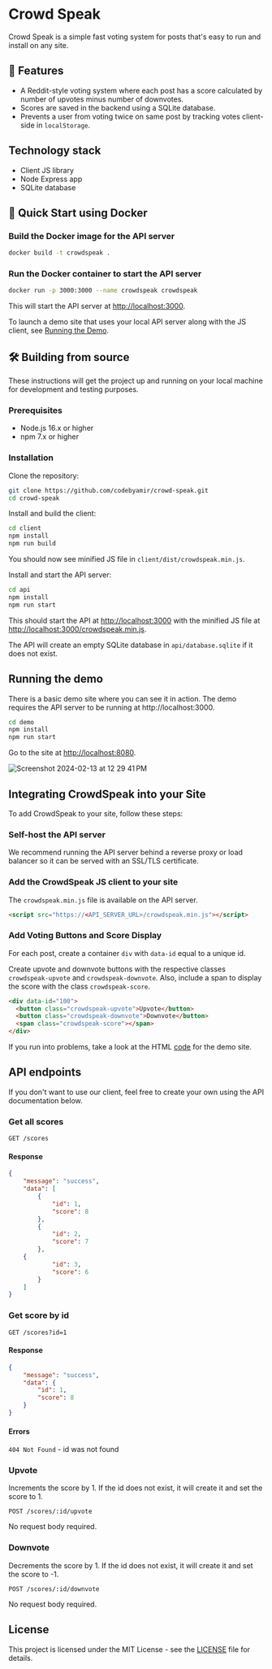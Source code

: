 # Crowd Speak

Crowd Speak is a simple fast voting system for posts that's easy to run and install on any site.  


## 🌟 Features
- A Reddit-style voting system where each post has a score calculated by number of upvotes minus number of downvotes. 
- Scores are saved in the backend using a SQLite database.
- Prevents a user from voting twice on same post by tracking votes client-side in `localStorage`.


## Technology stack
- Client JS library
- Node Express app
- SQLite database

## 🐳 Quick Start using Docker

### Build the Docker image for the API server

```bash
docker build -t crowdspeak .
```

### Run the Docker container to start the API server
```bash
docker run -p 3000:3000 --name crowdspeak crowdspeak
```

This will start the API server at [http://localhost:3000](http://localhost:3000).

To launch a demo site that uses your local API server along with the JS client, see [Running the Demo](#running-the-demo).


## 🛠️ Building from source

These instructions will get the project up and running on your local machine for development and testing purposes.

### Prerequisites

- Node.js 16.x or higher
- npm 7.x or higher

### Installation

Clone the repository:

```bash
git clone https://github.com/codebyamir/crowd-speak.git
cd crowd-speak
```

Install and build the client:

```bash
cd client
npm install
npm run build
```
You should now see minified JS file in `client/dist/crowdspeak.min.js`.


Install and start the API server:

```bash
cd api
npm install
npm run start
```

This should start the API at [http://localhost:3000](http://localhost:3000) with the minified JS file at [http://localhost:3000/crowdspeak.min.js](http://localhost:3000/crowdspeak.min.js).

The API will create an empty SQLite database in `api/database.sqlite` if it does not exist.  


## Running the demo 

There is a basic demo site where you can see it in action.  The demo requires the API server to be running at http://localhost:3000.

```bash
cd demo
npm install
npm run start
```

Go to the site at [http://localhost:8080](http://localhost:8080).


![Screenshot 2024-02-13 at 12 29 41 PM](https://github.com/codebyamir/crowd-speak/assets/54147931/eecfb15d-2d83-48a2-be28-2b8c01ecd7ee)


## Integrating CrowdSpeak into your Site

To add CrowdSpeak to your site, follow these steps:

### Self-host the API server 
We recommend running the API server behind a reverse proxy or load balancer so it can be served with an SSL/TLS certificate.

### Add the CrowdSpeak JS client to your site

The `crowdspeak.min.js` file is available on the API server.

```html
<script src="https://<API_SERVER_URL>/crowdspeak.min.js"></script>
```

### Add Voting Buttons and Score Display

For each post, create a container `div` with `data-id` equal to a unique id.

Create upvote and downvote buttons with the respective classes `crowdspeak-upvote` and `crowdspeak-downvote`. Also, include a span to display the score with the class `crowdspeak-score`.

```html
<div data-id="100">
  <button class="crowdspeak-upvote">Upvote</button>
  <button class="crowdspeak-downvote">Downvote</button>
  <span class="crowdspeak-score"></span>
</div>
```

If you run into problems, take a look at the HTML [code](demo/public/index.html) for the demo site.

## API endpoints

If you don't want to use our client, feel free to create your own using the API documentation below.

### Get all scores
`GET /scores`

#### Response
```json
{
	"message": "success",
	"data": [
		{
			"id": 1,
			"score": 8
		},
		{
			"id": 2,
			"score": 7
		},
    {
			"id": 3,
			"score": 6
		}
	]
}
```

### Get score by id
`GET /scores?id=1`

#### Response
```json
{
	"message": "success",
	"data": {
		"id": 1,
		"score": 8
	}
}
```

#### Errors
`404 Not Found` - id was not found


### Upvote 
Increments the score by 1.  If the id does not exist, it will create it and set the score to 1.

`POST /scores/:id/upvote`

No request body required.

### Downvote
Decrements the score by 1.  If the id does not exist, it will create it and set the score to -1.

`POST /scores/:id/downvote`

No request body required.

## License
This project is licensed under the MIT License - see the [LICENSE](LICENSE) file for details.
